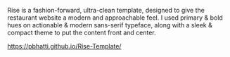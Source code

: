 Rise is a fashion-forward, ultra-clean template, designed to give the restaurant website a modern and approachable feel. I used primary & bold hues on actionable & modern sans-serif typeface, along with a sleek & compact theme to put the content front and center.

https://pbhatti.github.io/Rise-Template/
